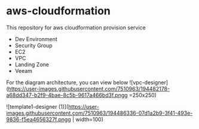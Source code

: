 # aws-cloudformation
This repository for aws cloudformation provision service
+ Dev Environment
+ Security Group
+ EC2
+ VPC
+ Landing Zone
+ Veeam

For the diagram architecture, you can view below
![vpc-designer](https://user-images.githubusercontent.com/7510963/194482178-a68dd347-b2f9-4bae-8c5b-9617a466bd3f.pngg =250x250)

![template1-designer (1)](https://user-images.githubusercontent.com/7510963/194486336-07d1a2b9-3f41-493e-9836-f5ea4656327f.pngg | width=100)

